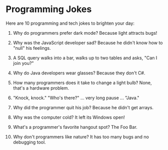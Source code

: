 # Programming Jokes

Here are 10 programming and tech jokes to brighten your day:

1. Why do programmers prefer dark mode? Because light attracts bugs!

2. Why was the JavaScript developer sad? Because he didn't know how to "null" his feelings.

3. A SQL query walks into a bar, walks up to two tables and asks, "Can I join you?"

4. Why do Java developers wear glasses? Because they don't C#.

5. How many programmers does it take to change a light bulb? None, that's a hardware problem.

6. "Knock, knock." "Who's there?" ... very long pause ... "Java."

7. Why did the programmer quit his job? Because he didn't get arrays.

8. Why was the computer cold? It left its Windows open!

9. What's a programmer's favorite hangout spot? The Foo Bar.

10. Why don't programmers like nature? It has too many bugs and no debugging tool.

